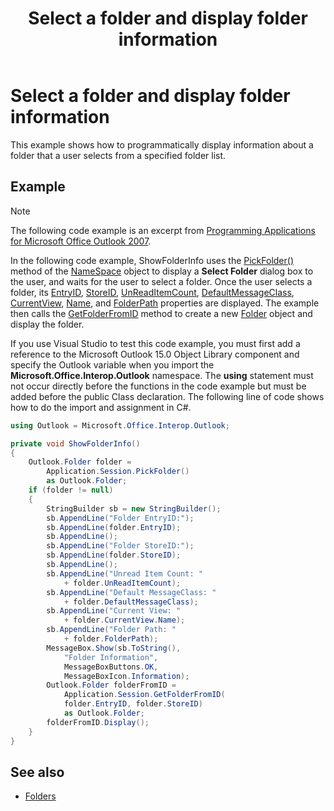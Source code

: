 ﻿---
title: Select a folder and display folder information
TOCTitle: Select a folder and display folder information
ms:assetid: 737b19bc-1efd-4ddb-86d0-72b3ab8eaf8c
ms:mtpsurl: https://msdn.microsoft.com/en-us/library/Ff184616(v=office.15)
ms:contentKeyID: 55119859
ms.date: 07/24/2014
mtps_version: v=office.15
---

# Select a folder and display folder information

This example shows how to programmatically display information about a folder that a user selects from a specified folder list.

## Example

> [!NOTE] 
> The following code example is an excerpt from [Programming Applications for Microsoft Office Outlook 2007](https://www.amazon.com/gp/product/0735622493?ie=UTF8&tag=msmsdn-20&linkCode=as2&camp=1789&creative=9325&creativeASIN=0735622493).

In the following code example, ShowFolderInfo uses the [PickFolder()](https://msdn.microsoft.com/en-us/library/bb623484\(v=office.15\)) method of the [NameSpace](https://msdn.microsoft.com/en-us/library/bb645857\(v=office.15\)) object to display a **Select Folder** dialog box to the user, and waits for the user to select a folder. Once the user selects a folder, its [EntryID](https://msdn.microsoft.com/en-us/library/bb646192\(v=office.15\)), [StoreID](https://msdn.microsoft.com/en-us/library/bb612609\(v=office.15\)), [UnReadItemCount](https://msdn.microsoft.com/en-us/library/bb610138\(v=office.15\)), [DefaultMessageClass](https://msdn.microsoft.com/en-us/library/bb646541\(v=office.15\)), [CurrentView](https://msdn.microsoft.com/en-us/library/bb612411\(v=office.15\)), [Name](https://msdn.microsoft.com/en-us/library/bb623727\(v=office.15\)), and [FolderPath](https://msdn.microsoft.com/en-us/library/bb647409\(v=office.15\)) properties are displayed. The example then calls the [GetFolderFromID](https://msdn.microsoft.com/en-us/library/bb647784\(v=office.15\)) method to create a new [Folder](https://msdn.microsoft.com/en-us/library/bb645774\(v=office.15\)) object and display the folder.

If you use Visual Studio to test this code example, you must first add a reference to the Microsoft Outlook 15.0 Object Library component and specify the Outlook variable when you import the **Microsoft.Office.Interop.Outlook** namespace. The **using** statement must not occur directly before the functions in the code example but must be added before the public Class declaration. The following line of code shows how to do the import and assignment in C\#.

```csharp
using Outlook = Microsoft.Office.Interop.Outlook;
```


```csharp
private void ShowFolderInfo()
{
    Outlook.Folder folder =
        Application.Session.PickFolder()
        as Outlook.Folder;
    if (folder != null)
    {
        StringBuilder sb = new StringBuilder();
        sb.AppendLine("Folder EntryID:");
        sb.AppendLine(folder.EntryID);
        sb.AppendLine();
        sb.AppendLine("Folder StoreID:");
        sb.AppendLine(folder.StoreID);
        sb.AppendLine();
        sb.AppendLine("Unread Item Count: "
            + folder.UnReadItemCount);
        sb.AppendLine("Default MessageClass: "
            + folder.DefaultMessageClass);
        sb.AppendLine("Current View: "
            + folder.CurrentView.Name);
        sb.AppendLine("Folder Path: "
            + folder.FolderPath);
        MessageBox.Show(sb.ToString(),
            "Folder Information",
            MessageBoxButtons.OK,
            MessageBoxIcon.Information);
        Outlook.Folder folderFromID =
            Application.Session.GetFolderFromID(
            folder.EntryID, folder.StoreID)
            as Outlook.Folder;
        folderFromID.Display();
    }
}
```

## See also

- [Folders](folders.md)

